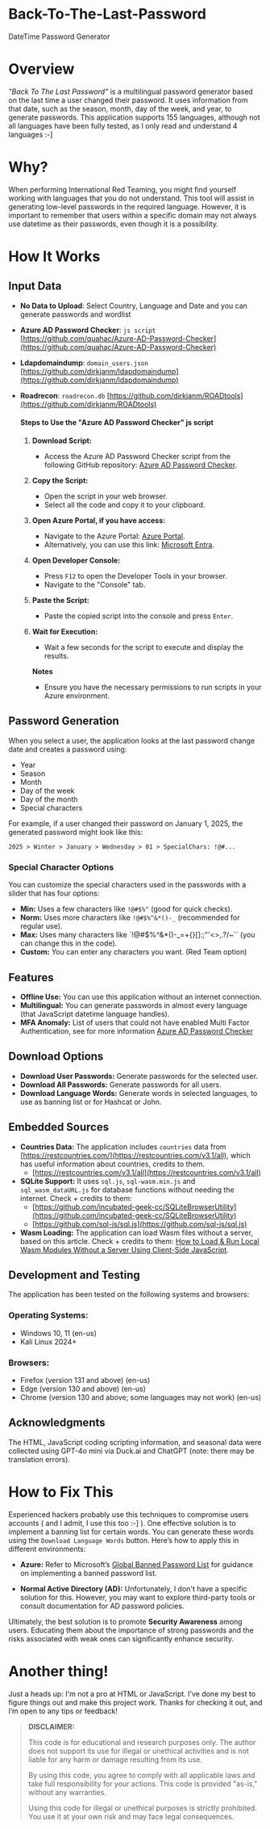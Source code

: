 # Back-To-The-Last-Password
DateTime Password Generator

# Overview

_"Back To The Last Password"_ is a multilingual password generator based on the last time a user changed their password. It uses information from that date, such as the season, month, day of the week, and year, to generate passwords.
This application supports 155 languages, although not all languages have been fully tested, as I only read and understand 4 languages :-]

# Why?

When performing International Red Teaming, you might find yourself working with languages that you do not understand. This tool will assist in generating low-level passwords in the required language. However, it is important to remember that users within a specific domain may not always use datetime as their passwords, even though it is a possibility.

# How It Works

## Input Data
- **No Data to Upload**: Select Country, Language and Date and you can  generate passwords and wordlist
- **Azure AD Password Checker**: `js script` [https://github.com/quahac/Azure-AD-Password-Checker](https://github.com/quahac/Azure-AD-Password-Checker)
- **Ldapdomaindump**: `domain_users.json` [https://github.com/dirkjanm/ldapdomaindump](https://github.com/dirkjanm/ldapdomaindump)  
- **Roadrecon**: `roadrecon.db` [https://github.com/dirkjanm/ROADtools](https://github.com/dirkjanm/ROADtools)


   #### Steps to Use the "Azure AD Password Checker" js script 

   1. **Download Script:**
      - Access the Azure AD Password Checker script from the following GitHub repository: [Azure AD Password Checker](https://github.com/quahac/Azure-AD-Password-Checker/blob/main/userslist%20web%20browser%20console.js).

  1. **Copy the Script:**
     - Open the script in your web browser.
     - Select all the code and copy it to your clipboard.

  2. **Open Azure Portal, if you have access:**
     - Navigate to the Azure Portal: [Azure Portal](https://portal.azure.com/#view/Microsoft_AAD_UsersAndTenants/UserManagementMenuBlade/~/AllUsers).
     - Alternatively, you can use this link: [Microsoft Entra](https://entra.microsoft.com/#view/Microsoft_AAD_UsersAndTenants/UserManagementMenuBlade/~/AllUsers/).

  3. **Open Developer Console:**
     - Press `F12` to open the Developer Tools in your browser.
     - Navigate to the "Console" tab.

  4. **Paste the Script:**
     - Paste the copied script into the console and press `Enter`.

  5. **Wait for Execution:**
     - Wait a few seconds for the script to execute and display the results.

     **Notes** 
     - Ensure you have the necessary permissions to run scripts in your Azure environment.


## Password Generation

When you select a user, the application looks at the last password change date and creates a password using:
- Year
- Season
- Month
- Day of the week
- Day of the month
- Special characters

For example, if a user changed their password on January 1, 2025, the generated password might look like this:

```2025 > Winter > January > Wednesday > 01 > SpecialChars: !@#...```

### Special Character Options

You can customize the special characters used in the passwords with a slider that has four options:

- **Min:** Uses a few characters like `!@#$%^` (good for quick checks).
- **Norm:** Uses more characters like `!@#$%^&*()-_` (recommended for regular use).
- **Max:** Uses many characters like `!@#$%^&*()-_=+{}[]:;"'<>,.?/~`` (you can change this in the code).
- **Custom:** You can enter any characters you want. (Red Team option)

## Features

- **Offline Use:** You can use this application without an internet connection.
- **Multilingual:** You can generate passwords in almost every language (that JavaScript datetime language handles).
- **MFA Anomaly:** List of users that could not have enabled Multi Factor Authentication, see for more information [Azure AD Password Checker](https://github.com/quahac/Azure-AD-Password-Checker) 

## Download Options

- **Download User Passwords:** Generate passwords for the selected user.
- **Download All Passwords:** Generate passwords for all users.
- **Download Language Words:** Generate words in selected languages, to use as banning list or for Hashcat or John.

## Embedded Sources

- **Countries Data:** The application includes `countries` data from [https://restcountries.com/](https://restcountries.com/v3.1/all), which has useful information about countries, credits to them.
  - [https://restcountries.com/v3.1/all](https://restcountries.com/v3.1/all)
- **SQLite Support:** It uses `sql.js`, `sql-wasm.min.js` and `sql_wasm_dataURL.js` for database functions without needing the internet. Check + credits to them:
  - [https://github.com/incubated-geek-cc/SQLiteBrowserUtility](https://github.com/incubated-geek-cc/SQLiteBrowserUtility)
  - [https://github.com/sql-js/sql.js](https://github.com/sql-js/sql.js)
- **Wasm Loading:** The application can load Wasm files without a server, based on this article. Check + credits to them: [How to Load & Run Local Wasm Modules Without a Server Using Client-Side JavaScript](https://javascript.plainenglish.io/how-to-load-run-local-wasm-modules-without-a-server-using-client-side-javascript-692f7b89da7d).

## Development and Testing

The application has been tested on the following systems and browsers:

### Operating Systems:
- Windows 10, 11 (en-us)
- Kali Linux 2024+ 

### Browsers:
- Firefox (version 131 and above) (en-us)
- Edge (version 130 and above) (en-us)
- Chrome (version 130 and above; some languages may not work) (en-us)

## Acknowledgments

The HTML, JavaScript coding scripting information, and seasonal data were collected using GPT-4o mini via Duck.ai and ChatGPT (note: there may be translation errors).


# How to Fix This

Experienced hackers probably use this techniques to compromise users accounts ( and I admit, I use this too :-] ). One effective solution is to implement a banning list for certain words. You can generate these words using the `Download Language Words` button. Here’s how to apply this in different environments:

- **Azure:** Refer to Microsoft’s [Global Banned Password List](https://learn.microsoft.com/en-us/entra/identity/authentication/concept-password-ban-bad#global-banned-password-list) for guidance on implementing a banned password list.
  
- **Normal Active Directory (AD):** Unfortunately, I don't have a specific solution for this. However, you may want to explore third-party tools or consult documentation for AD password policies.

Ultimately, the best solution is to promote **Security Awareness** among users. Educating them about the importance of strong passwords and the risks associated with weak ones can significantly enhance security.

# Another thing!

Just a heads up: I'm not a pro at HTML or JavaScript. I’ve done my best to figure things out and make this project work. Thanks for checking it out, and I’m open to any tips or feedback!


>**DISCLAIMER:**
>
>This code is for educational and research purposes only. The author does not support its use for illegal or unethical activities and is not liable for any harm or damage resulting from its use.
>
>By using this code, you agree to comply with all applicable laws and take full responsibility for your actions. This code is provided "as-is," without any warranties.
>
>Using this code for illegal or unethical purposes is strictly prohibited. You use it at your own risk and may face legal consequences. 
